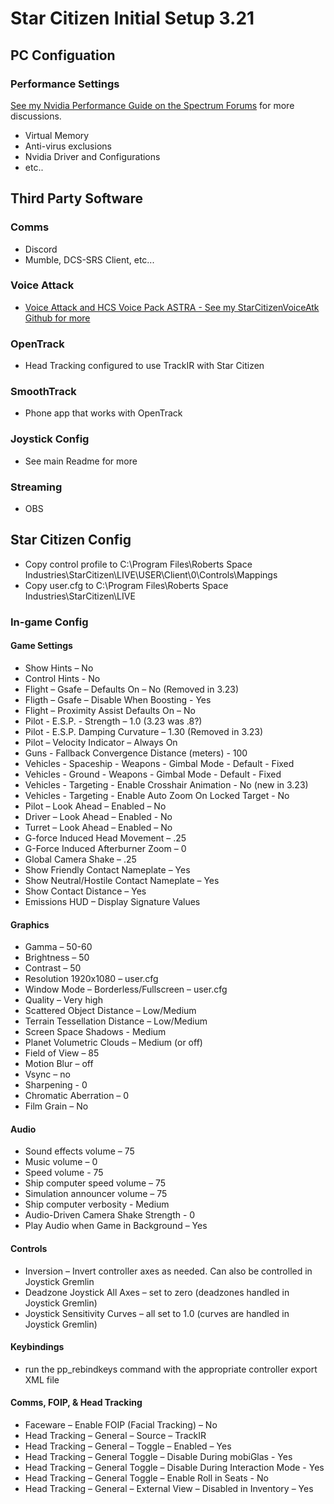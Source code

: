 # Star Citizen Initial Setup 3.21

## PC Configuation
### Performance Settings
[See my Nvidia Performance Guide on the Spectrum Forums](https://robertsspaceindustries.com/spectrum/community/SC/forum/51473/thread/my-nvidia-performance-settings) for more discussions.
  * Virtual Memory
  * Anti-virus exclusions
  * Nvidia Driver and Configurations
  * etc..

## Third Party Software
### Comms
  * Discord
  * Mumble, DCS-SRS Client, etc...
### Voice Attack
  * [Voice Attack and HCS Voice Pack ASTRA - See my StarCitizenVoiceAtk Github for more](https://github.com/Chadarius/StarCitizenVoiceAtk) 
### OpenTrack
  * Head Tracking configured to use TrackIR with Star Citizen
### SmoothTrack
  * Phone app that works with OpenTrack
### Joystick Config
  * See main Readme for more
### Streaming
  * OBS

## Star Citizen Config
  * Copy control profile to C:\Program Files\Roberts Space Industries\StarCitizen\LIVE\USER\Client\0\Controls\Mappings
  * Copy user.cfg to C:\Program Files\Roberts Space Industries\StarCitizen\LIVE
### In-game Config
#### Game Settings
  * Show Hints – No
  * Control Hints - No
  * Flight – Gsafe – Defaults On – No (Removed in 3.23)
  * Fligth – Gsafe – Disable When Boosting - Yes
  * Flight – Proximity Assist Defaults On – No 
  * Pilot - E.S.P. - Strength – 1.0 (3.23 was .8?)
  * Pilot - E.S.P. Damping Curvature – 1.30 (Removed in 3.23)
  * Pilot – Velocity Indicator – Always On
  * Guns - Fallback Convergence Distance (meters) - 100
  * Vehicles - Spaceship - Weapons - Gimbal Mode - Default - Fixed
  * Vehicles - Ground - Weapons - Gimbal Mode - Default - Fixed
  * Vehicles - Targeting - Enable Crosshair Animation - No (new in 3.23)
  * Vehicles - Targeting - Enable Auto Zoom On Locked Target - No
  * Pilot – Look Ahead – Enabled – No 
  * Driver – Look Ahead – Enabled - No
  * Turret – Look Ahead – Enabled – No 
  * G-force Induced Head Movement – .25
  * G-Force Induced Afterburner Zoom – 0
  * Global Camera Shake – .25
  * Show Friendly Contact Nameplate – Yes
  * Show Neutral/Hostile Contact Nameplate – Yes
  * Show Contact Distance – Yes
  * Emissions HUD – Display Signature Values

#### Graphics
  * Gamma – 50-60
  * Brightness – 50
  * Contrast – 50
  * Resolution 1920x1080 – user.cfg
  * Window Mode – Borderless/Fullscreen – user.cfg
  * Quality – Very high
  * Scattered Object Distance – Low/Medium
  * Terrain Tessellation Distance – Low/Medium
  * Screen Space Shadows - Medium
  * Planet Volumetric Clouds – Medium (or off)
  * Field of View – 85 
  * Motion Blur – off
  * Vsync – no
  * Sharpening - 0
  * Chromatic Aberration – 0
  * Film Grain – No
#### Audio
  * Sound effects volume – 75
  * Music volume – 0
  * Speed volume - 75
  * Ship computer speed volume – 75
  * Simulation announcer volume – 75
  * Ship computer verbosity - Medium
  * Audio-Driven Camera Shake Strength - 0
  * Play Audio when Game in Background – Yes 
#### Controls
  * Inversion – Invert controller axes as needed. Can also be controlled in Joystick Gremlin
  * Deadzone Joystick All Axes – set to zero (deadzones handled in Joystick Gremlin)
  * Joystick Sensitivity Curves – all set to 1.0 (curves are handled in Joystick Gremlin)
#### Keybindings
  * run the pp_rebindkeys command with the appropriate controller export XML file
#### Comms, FOIP, & Head Tracking
  * Faceware – Enable FOIP (Facial Tracking) – No
  * Head Tracking – General – Source – TrackIR
  * Head Tracking – General – Toggle – Enabled – Yes
  * Head Tracking – General Toggle – Disable During mobiGlas - Yes
  * Head Tracking – General Toggle – Disable During Interaction Mode - Yes
  * Head Tracking – General Toggle – Enable Roll in Seats - No
  * Head Tracking – General – External View – Disabled in Inventory – Yes

